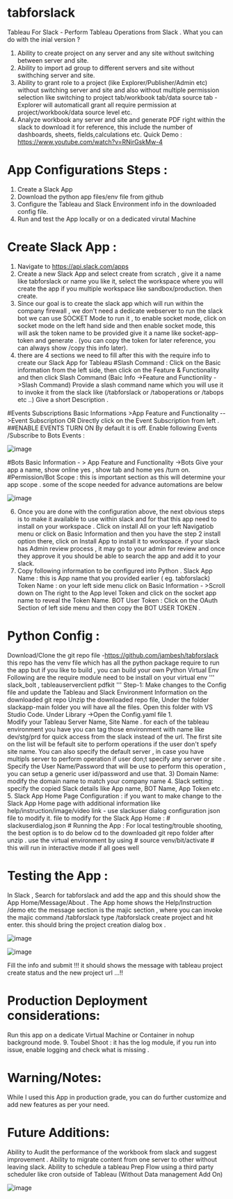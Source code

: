 # tabforslack
Tableau For Slack - Perform Tableau Operations from Slack . What you can do with the inial version ?
1.	Ability to create project on any server and any site without switching between server and site.
2.	Ability to import ad group to different servers and site without swithching server and site.
3.	Ability to grant role to a project (like Explorer/Publisher/Admin etc) without switching server and site and also without multiple permission selection like switching to project tab/workbook tab/data source tab - Explorer will automaticall grant all require permission at project/workbook/data source level etc.
4.	Analyze workbook any server and site and generate PDF right within the slack to download it for reference, this include the number of dashboards, sheets, fields,calculations etc.
Quick Demo : https://www.youtube.com/watch?v=RNjrGskMw-4
# App Configurations Steps :
1.	Create a Slack App
2.	Download the python app files/env file from github
3.	Configure the Tableau and Slack Environment info in the downloaded config file.
4.	Run and test the App locally or on a dedicated virutal Machine
# Create Slack App :
1.	Navigate to https://api.slack.com/apps
2.	Create a new Slack App and select create from scratch , give it a name like tabforslack or name you like it, select the workspace where you will create the app if you multiple workspace like sandbox/production. then create.
3.	Since our goal is to create the slack app which will run within the company firewall , we don't need a dedicate webserver to run the slack bot we can use SOCKET Mode to run it , to enable socket mode, click on socket mode on the left hand side and then enable socket mode, this will ask the token name to be provided give it a name like socket-app-token and generate . (you can copy the token for later reference, you can always show /copy this info later).
4.	there are 4 sections we need to fill after this with the require info to create our Slack App for Tableau #Slash Command : Click on the Basic information from the left side, then click on the Feature & Functionality and then click Slash Command (Baic Info ->Feature and Functionlity ->Slash Command) Provide a slash command name which you will use it to invoke it from the slack like (/tabforslack or /taboperations or /tabops etc ..) Give a short Description .
   
#Events Subscriptions Basic Informations >App Feature and Functionality -->Event Subscription OR Directly click on the Event Subscription from left . 
##ENABLE EVENTS TURN ON By default it is off. Enable following Events /Subscribe to Bots Events :  

![image](https://github.com/jambesh/tabforslack-app/assets/12127470/486ffed7-1f9b-4674-a227-fe5cb3d5fe83)


#Bots Basic Information - > App Feature and Functionality ->Bots Give your app a name, show online yes , show tab and home yes /turn on.
#Permission/Bot Scope : this is important section as this will determine your app scope . some of the scope needed for advance automations are below  

![image](https://github.com/jambesh/tabforslack-app/assets/12127470/a027e069-fce2-40e7-9dff-10315c3f8280)

6.	Once you are done with the configuration above, the next obvious steps is to make it available to use within slack and for that this app need to install on your workspace . Click on install All on your left Navigatiob menu or click on Basic Information and then you have the step 2 install option there, click on Install App to install it to workspace. if your slack has Admin review process , it may go to your admin for review and once they approve it you should be able to search the app and add it to your slack.
7.	Copy following information to be configured into Python . Slack App Name : this is App name that you provided earlier ( eg. tabforslack) Token Name : on your left side menu click on Basic Information - >Scroll down on The right to the App level Token and click on the socket app name to reveal the Token Name. BOT User Token : Click on the OAuth Section of left side menu and then copy the BOT USER TOKEN .
# Python Config :
Download/Clone the git repo file -https://github.com/jambesh/tabforslack this repo has the venv file which has all the python package require to run the app but if you like to build , you can build your own Python Virtual Env Following are the require module need to be install on your virtual env ''' slack_bolt , tableauserverclient pdfkit '''
Step-1: Make changes to the Config file and update the Tableau and Slack Environment Information on the downloaded git repo
Unzip the downloaded repo file, Under the folder slackapp-main folder you will have all the files. Open this folder with VS Studio Code. Under Library ->Open the Config.yaml file
1.	
Modify your Tableau Server Name, Site Name . for each of the tableau environment you have you can tag those environment with name like dev/stg/prd for quick access from the slack instead of the url. The first site on the list will be fefault site to perform operations if the user don't spefy site name. You can also specify the default server , in case you have multipls server to perform operation if user don;t specify any server or site . Specify the User Name/Password that will be use to perform this operation , you can setup a generic user id/password and use that. 3) Domain Name: modify the domain name to match your company name
4.	Slack setting: specify the copied Slack details like App name, BOT Name, App Token etc .
5.	Slack App Home Page Configuration : if you want to make change to the Slack App Home page with additional information like help/instruction/image/video link - use slackuser dialog configuration json file to modify it. file to modify for the Slack App Home : # slackuserdialog.json #
Running the App :
For local testing/trouble shooting, the best option is to do below cd to the downloaded git repo folder after unzip . use the virtual environment by using # source venv/bit/activate # this will run in interactive mode if all goes well
# Testing the App :
In Slack , Search for tabforslack and add the app and this should show the App Home/Message/About . The App home shows the Help/Instruction /demo etc the message section is the majic section , where you can invoke the majic command /tabforslack
type /tabforslack create project and hit enter. this should bring the project creation dialog box .

 ![image](https://github.com/jambesh/tabforslack-app/assets/12127470/d49c618b-a34d-4d9f-bdec-7f41a872eaa5)

![image](https://github.com/jambesh/tabforslack-app/assets/12127470/9bcd261d-89c1-4199-a3df-e549aeeaa580)

 
Fill the info and submit !!! it should shows the message with tableau project create status and the new project url ...!!
# Production Deployment considerations:
Run this app on a dedicate Virtual Machine or Container in nohup background mode.
9.	Toubel Shoot : it has the log module, if you run into issue, enable logging and check what is missing .

# Warning/Notes:
While I used this App in production grade, you can do further customize and add new features as per your need.

# Future Additions:
Ability to Audit the performance of the workbook from slack and suggest improvement . Ability to migrate content from one server to other without leaving slack. Ability to schedule a tableau Prep Flow using a third party scheduler like cron outside of Tableau (Without Data management Add On)

![image](https://github.com/jambesh/tabforslack-app/assets/12127470/5d79d14d-4711-49df-a834-dd17f3452ec6)
